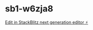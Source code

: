 # sb1-w6zja8

[Edit in StackBlitz next generation editor ⚡️](https://stackblitz.com/~/github.com/gestaoPessoalIgor/sb1-w6zja8)